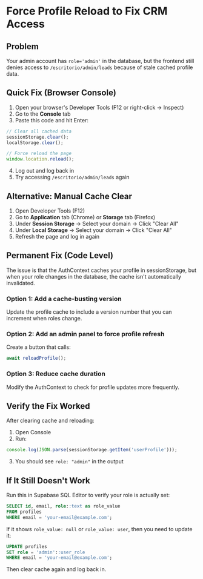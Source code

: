 # Force Profile Reload to Fix CRM Access

## Problem
Your admin account has `role='admin'` in the database, but the frontend still denies access to `/escritorio/admin/leads` because of stale cached profile data.

## Quick Fix (Browser Console)

1. Open your browser's Developer Tools (F12 or right-click → Inspect)
2. Go to the **Console** tab
3. Paste this code and hit Enter:

```javascript
// Clear all cached data
sessionStorage.clear();
localStorage.clear();

// Force reload the page
window.location.reload();
```

4. Log out and log back in
5. Try accessing `/escritorio/admin/leads` again

## Alternative: Manual Cache Clear

1. Open Developer Tools (F12)
2. Go to **Application** tab (Chrome) or **Storage** tab (Firefox)
3. Under **Session Storage** → Select your domain → Click "Clear All"
4. Under **Local Storage** → Select your domain → Click "Clear All"
5. Refresh the page and log in again

## Permanent Fix (Code Level)

The issue is that the AuthContext caches your profile in sessionStorage, but when your role changes in the database, the cache isn't automatically invalidated.

### Option 1: Add a cache-busting version

Update the profile cache to include a version number that you can increment when roles change.

### Option 2: Add an admin panel to force profile refresh

Create a button that calls:
```javascript
await reloadProfile();
```

### Option 3: Reduce cache duration

Modify the AuthContext to check for profile updates more frequently.

## Verify the Fix Worked

After clearing cache and reloading:

1. Open Console
2. Run:
```javascript
console.log(JSON.parse(sessionStorage.getItem('userProfile')));
```

3. You should see `role: "admin"` in the output

## If It Still Doesn't Work

Run this in Supabase SQL Editor to verify your role is actually set:

```sql
SELECT id, email, role::text as role_value
FROM profiles
WHERE email = 'your-email@example.com';
```

If it shows `role_value: null` or `role_value: user`, then you need to update it:

```sql
UPDATE profiles
SET role = 'admin'::user_role
WHERE email = 'your-email@example.com';
```

Then clear cache again and log back in.
